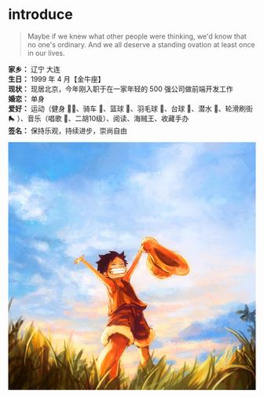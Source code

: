 # introduce

> Maybe if we knew what other people were thinking, we'd know that no one's ordinary. And we all deserve a standing ovation at least once in our lives.

**家乡：** 辽宁 大连  
**生日：** 1999 年 4 月【金牛座】  
**现状：** 现居北京，今年刚入职于在一家年轻的 500 强公司做前端开发工作  
**婚恋：** 单身  
**爱好：** 运动（健身 🏋️‍♂️、骑车 🚴、篮球 🏀、羽毛球 🏸、台球 🎱、潜水 🤿、轮滑刷街 🛼 ）、音乐（唱歌 🎤、二胡10级）、阅读、海贼王、收藏手办   
**签名：** 保持乐观，持续进步，崇尚自由

![](_media/lufei.jpg)
